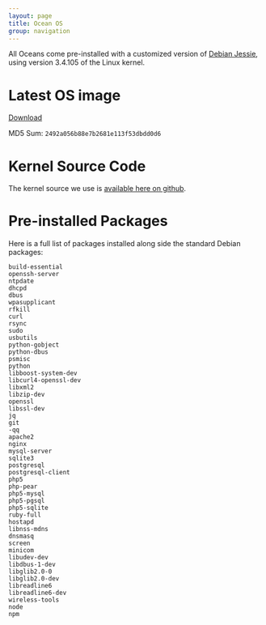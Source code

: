 ```yaml
---
layout: page
title: Ocean OS
group: navigation
---
```

All Oceans come pre-installed with a customized version of [Debian Jessie](https://www.debian.org/releases/stable/), using version 3.4.105 of the Linux kernel.

# Latest OS image

[Download](https://s3.amazonaws.com/oceanosimages/bOS-2016-02-21--15fd0b44b3543d281b904c313ebd01ad814397ed.raw.tar.gz)

MD5 Sum: `2492a056b88e7b2681e113f53dbdd0d6`

# Kernel Source Code

The kernel source we use is [available here on github](https://github.com/GetOcean/ocean-linux).

# Pre-installed Packages

Here is a full list of packages installed along side the standard Debian packages:

```console
build-essential
openssh-server
ntpdate
dhcpd
dbus
wpasupplicant
rfkill
curl
rsync
sudo
usbutils
python-gobject
python-dbus
psmisc
python
libboost-system-dev
libcurl4-openssl-dev
libxml2
libzip-dev
openssl
libssl-dev
jq
git
-qq
apache2
nginx
mysql-server
sqlite3
postgresql
postgresql-client
php5
php-pear
php5-mysql
php5-pgsql
php5-sqlite
ruby-full
hostapd
libnss-mdns
dnsmasq
screen
minicom
libudev-dev
libdbus-1-dev
libglib2.0-0
libglib2.0-dev
libreadline6
libreadline6-dev
wireless-tools
node
npm
```
